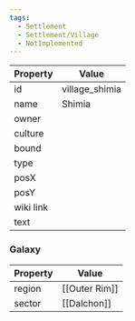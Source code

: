 ```yaml
---
tags:
  - Settlement
  - Settlement/Village
  - NotImplemented
---
```


| Property  | Value          |
| --------- | -------------- |
| id        | village_shimia |
| name      | Shimia         |
| owner     |                |
| culture   |                |
| bound     |                |
| type      |                |
| posX      |                |
| posY      |                |
| wiki link |                |
| text      |                |

### Galaxy
| Property | Value         |
| -------- | ------------- |
| region   | [[Outer Rim]] |
| sector   | [[Dalchon]]   |

